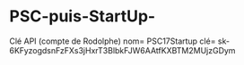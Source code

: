 # PSC-puis-StartUp-


Clé API (compte de Rodolphe) 
nom= PSC17Startup
clé= 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
